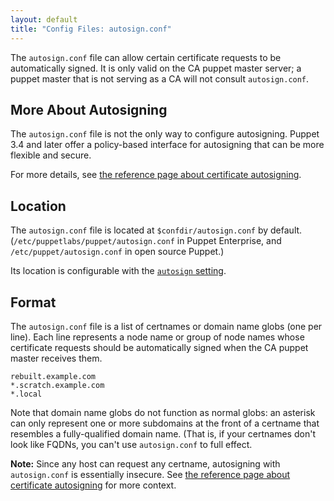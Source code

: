```yaml
---
layout: default
title: "Config Files: autosign.conf"
---
```


[autosigning]: ./ssl_autosign.html
[autosign]: /references/3.stable/configuration.html#autosign

The `autosign.conf` file can allow certain certificate requests to be automatically signed. It is only valid on the CA puppet master server; a puppet master that is not serving as a CA will not consult `autosign.conf`.

## More About Autosigning

The `autosign.conf` file is not the only way to configure autosigning. Puppet 3.4 and later offer a policy-based interface for autosigning that can be more flexible and secure.

For more details, see [the reference page about certificate autosigning][autosigning].

## Location

The `autosign.conf` file is located at `$confdir/autosign.conf` by default. (`/etc/puppetlabs/puppet/autosign.conf` in Puppet Enterprise, and `/etc/puppet/autosign.conf` in open source Puppet.)

Its location is configurable with the [`autosign` setting][autosign].

## Format

The `autosign.conf` file is a list of certnames or domain name globs (one per line). Each line represents a node name or group of node names whose certificate requests should be automatically signed when the CA puppet master receives them.

    rebuilt.example.com
    *.scratch.example.com
    *.local

Note that domain name globs do not function as normal globs: an asterisk can only represent one or more subdomains at the front of a certname that resembles a fully-qualified domain name. (That is, if your certnames don't look like FQDNs, you can't use `autosign.conf` to full effect.

**Note:** Since any host can request any certname, autosigning with `autosign.conf` is essentially insecure. See [the reference page about certificate autosigning][autosigning] for more context.

